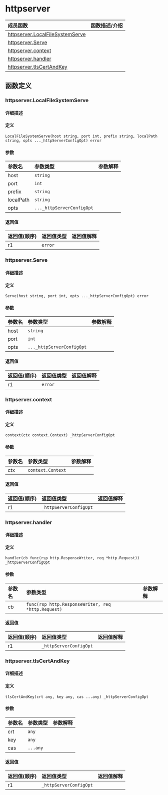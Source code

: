 # httpserver

|成员函数|函数描述/介绍|
|:------|:--------|
| [httpserver.LocalFileSystemServe](#LocalFileSystemServe) ||
| [httpserver.Serve](#Serve) ||
| [httpserver.context](#context) ||
| [httpserver.handler](#handler) ||
| [httpserver.tlsCertAndKey](#tlsCertAndKey) ||


## 函数定义
### httpserver.LocalFileSystemServe

#### 详细描述


#### 定义

`LocalFileSystemServe(host string, port int, prefix string, localPath string, opts ..._httpServerConfigOpt) error`

#### 参数
|参数名|参数类型|参数解释|
|:-----------|:---------- |:-----------|
| host | `string` |   |
| port | `int` |   |
| prefix | `string` |   |
| localPath | `string` |   |
| opts | `..._httpServerConfigOpt` |   |

#### 返回值
|返回值(顺序)|返回值类型|返回值解释|
|:-----------|:---------- |:-----------|
| r1 | `error` |   |


### httpserver.Serve

#### 详细描述


#### 定义

`Serve(host string, port int, opts ..._httpServerConfigOpt) error`

#### 参数
|参数名|参数类型|参数解释|
|:-----------|:---------- |:-----------|
| host | `string` |   |
| port | `int` |   |
| opts | `..._httpServerConfigOpt` |   |

#### 返回值
|返回值(顺序)|返回值类型|返回值解释|
|:-----------|:---------- |:-----------|
| r1 | `error` |   |


### httpserver.context

#### 详细描述


#### 定义

`context(ctx context.Context) _httpServerConfigOpt`

#### 参数
|参数名|参数类型|参数解释|
|:-----------|:---------- |:-----------|
| ctx | `context.Context` |   |

#### 返回值
|返回值(顺序)|返回值类型|返回值解释|
|:-----------|:---------- |:-----------|
| r1 | `_httpServerConfigOpt` |   |


### httpserver.handler

#### 详细描述


#### 定义

`handler(cb func(rsp http.ResponseWriter, req *http.Request)) _httpServerConfigOpt`

#### 参数
|参数名|参数类型|参数解释|
|:-----------|:---------- |:-----------|
| cb | `func(rsp http.ResponseWriter, req *http.Request)` |   |

#### 返回值
|返回值(顺序)|返回值类型|返回值解释|
|:-----------|:---------- |:-----------|
| r1 | `_httpServerConfigOpt` |   |


### httpserver.tlsCertAndKey

#### 详细描述


#### 定义

`tlsCertAndKey(crt any, key any, cas ...any) _httpServerConfigOpt`

#### 参数
|参数名|参数类型|参数解释|
|:-----------|:---------- |:-----------|
| crt | `any` |   |
| key | `any` |   |
| cas | `...any` |   |

#### 返回值
|返回值(顺序)|返回值类型|返回值解释|
|:-----------|:---------- |:-----------|
| r1 | `_httpServerConfigOpt` |   |


